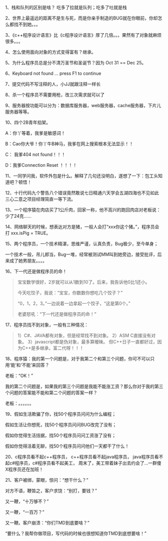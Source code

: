 1、栈和队列的区别是啥？ 吃多了拉就是队列；吃多了吐就是栈

2、世界上最遥远的距离不是生与死，而是你亲手制造的BUG就在你眼前，你却怎么都找不到她。。。

3、《c++程序设计语言》比《c程序设计语言》厚了几倍。。。果然有了对象就麻烦很多。。。

4、怎么使用面向对象的方式变得富有？继承。

5、为什么程序员总是分不清万圣节和圣诞节？因为 Oct 31 == Dec 25。

6、Keyboard not found ... press F1 to continue

7、提交代码不写注释的人，小JJ就跟注释一样长

8、杀一个程序员不需要用枪，改三次需求就可以了

9、服务器按功能可以分为：数据库服务器，web服务器，cache服务器，下片儿服务器等等。

10、四个2B青年掐架。

A：你丫等着，我爹是敏感词！

B：Cao你大爷！你丫牛B神马，我爹在网上搜索根本无法显示！！

C： 我爹404 not found！！！

D：我爹Connection Reset ！！！！

11、一同学问我，软件外包是什么。解释了几句还没明白，遂想了一下：包工头知道吧？顿悟！

12、十行代码九个警告八个错误竟然敢说七日精通六天学会五湖四海也不见如此三心二意之项目经理简直一等下流。

13、一个程序猿在肉店买了1公斤肉，回家一称，他不高兴的跑回肉店对老板说：少了24克……

14、网络聊天的时候，想表达对方是猪，一般人会打“xxx你这个猪。”，程序员会打 xxx.isPig = TRUE。

15、两个程序员，一个技术精湛，思维严谨，认真负责，Bug极少，至今单身；

一个技术一般，吊儿郎当，Bug一堆，经常被测试MM叫到她旁边，接受批评，后来成了她男朋友。。。。

16、下一代还是做程序员的命！

> 宝宝数学很好，2岁就可以从1数到10了。后来，我告诉他0比1还小。
>
> 今天吃饺子，我说：“宝宝，你数数你想吃几个饺子？”
>
> “0，1，2，3。”一边说着一边拿起一个饺子，“这是第0个。”
>
> 老婆怒吼：“下一代还是做程序员的命！”

17、程序员找不到对象，一般有三种情况：

> 1）C\#、JAVA都有对象，但是经常找不到对象。
> 2）ASM C直接没有对象。
> 3）javascript都是伪对象，最多算暧昧。
> 但C++日子一直都好过，因为C++是多继承，富二代呀！！！

18、程序猿：我的第一个问题是，对于我第二个和第三个问题，你可不可以只用‘能’和‘不能’来回答？

老板：“OK！”

我的第二个问题是，如果我的第三个问题是我能不能涨工资？那么你对于我的第三个问题的答案能不能和第二个问题的答案一样？

老板：。。。。。。

19、假如生活欺骗了你，找50个程序员问问为什么编程；

假如生活让你想死，找50个程序员问问BUG改完了没有；

假如你觉得生活拮据，找50个程序员问问工资涨了没有；

假如你觉得活着无聊，找50个程序员问问他们一天都干了什么！

20、c程序员看不起c++程序员， c++程序员看不起java程序员， java程序员看不起c\#程序员，c\#程序员看不起美工， 周末了，美工带着妹子出去约会了…一群傻X程序员还在加班！

21、客户被绑，蒙眼，惊问：“想干什么？”

对方不语，鞭笞之，客户求饶：“别打，要钱？”

又一鞭，“十万够不？”

又一鞭，“一百万？”

又一鞭。客户崩溃：“你们TMD到底要啥？”

“要什么？我帮你做项目，写代码的时候也很想知道你TMD到底想要啥！”


